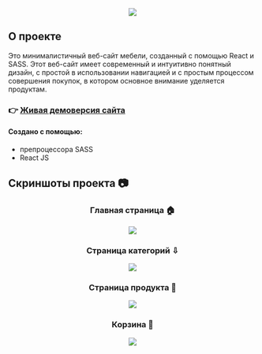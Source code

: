 <div align='center'><img src='https://github.com/AnnaRadko163/online-furniture-store/assets/72429604/b650942c-2e1d-4cb7-b42a-2b93e71008c9'/></div>

<h2>О проекте</h2>

<p>Это минималистичный веб-сайт мебели, созданный с помощью React и SASS. Этот веб-сайт имеет современный и интуитивно понятный дизайн, с простой в использовании навигацией и с простым процессом совершения покупок, в котором основное внимание уделяется продуктам.</p>

### :point_right: [Живая демоверсия сайта](https://annaradko163.github.io)

#### Создано с помощью:
+ препроцессора SASS
+ React JS


<h2>Скриншоты проекта &#128247; </h2>


<h3 align='center'>Главная страница &#127968;</h3> 
<div align='center'><img src='https://github.com/AnnaRadko163/online-furniture-store/assets/72429604/783ccef3-3ac1-4787-a9b9-dccfa73d4eff'/></div>
<h3 align='center'>Страница категорий &#8681;</h3> 
<div align='center'><img src='https://github.com/AnnaRadko163/online-furniture-store/assets/72429604/1cff284d-5965-4453-919f-e389dd1bd8e5'/></div>
<h3 align='center'>Страница продукта &#127873;</h3> 
<div align='center'><img src='https://github.com/AnnaRadko163/online-furniture-store/assets/72429604/5684a932-7e6e-4849-b4f0-f9f1dc831b16'/></div>
<h3 align='center'>Корзина &#128184;</h3> 
<div align='center'><img src='https://github.com/AnnaRadko163/online-furniture-store/assets/72429604/b99384db-fd0e-4d4d-bf4e-ea49b86a728b'/></div>
